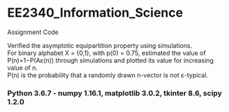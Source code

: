 # EE2340_Information_Science
Assignment Code

Verified the asymptotic equipartition property using simulations.  
For binary alphabet X = {0,1}, with p(0) = 0.75, estimated the value of P(n)=1−P(Aε(n)) through simulations and plotted its value for increasing value of n.  
P(n) is the probability that a randomly drawn n-vector is not ε-typical.

 
### Python 3.6.7 - numpy 1.16.1, matplotlib 3.0.2, tkinter 8.6, scipy 1.2.0
